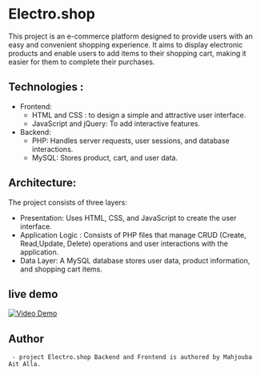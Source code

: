 # Electro.shop
This project is an e-commerce platform designed to provide users with an easy and convenient shopping experience. It aims to display electronic products and enable users to add items to their shopping cart, making it easier for them to complete their purchases. 

## Technologies :
  - Frontend:
      + HTML and CSS : to design a simple and attractive user interface.
      + JavaScript and jQuery: To add interactive features.
   - Backend:
      + PHP: Handles server requests, user sessions, and database interactions.
      + MySQL: Stores product, cart, and user data.

## Architecture:
  The project consists of three layers:
  - Presentation: Uses HTML, CSS, and JavaScript to create the user interface.
  - Application Logic : Consists of PHP files that manage CRUD (Create, Read,Update, Delete) 
        operations and user interactions with the application.
  - Data Layer: A MySQL database stores user data, product information, and shopping cart items.
    
## live demo
[![Video Demo](https://i9.ytimg.com/vi_webp/R2c192hCcM4/maxresdefault.webp?v=6728a382&sqp=CNTGorkG&rs=AOn4CLAI3xvx_BYf6pCMRzgTYIKedTEpbw)](https://youtu.be/R2c192hCcM4)

## Author
     - project Electro.shop Backend and Frontend is authored by Mahjouba Ait Alla.


